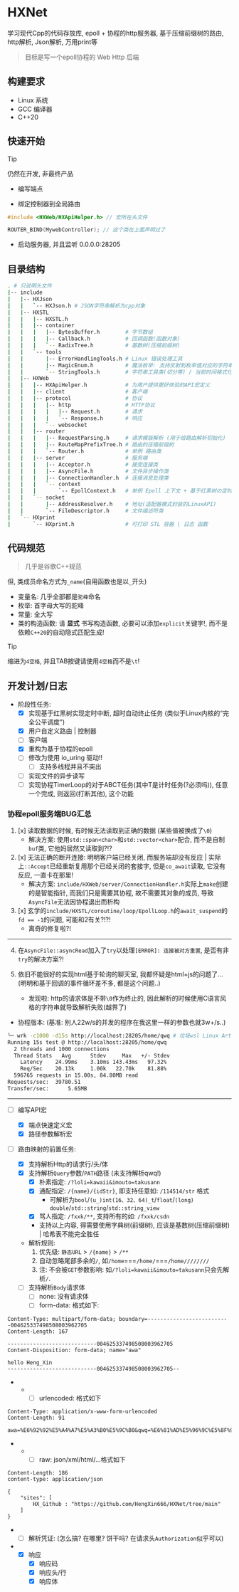 # HXNet
学习现代Cpp的代码存放库, epoll + 协程的http服务器, 基于压缩前缀树的路由, http解析, Json解析, 万用print等

> 目标是写一个epoll协程的 Web Http 后端

## 构建要求

- Linux 系统
- GCC 编译器
- C++20

## 快速开始
> [!TIP]
> 仍然在开发, 非最终产品

- 编写端点


- 绑定控制器到全局路由
```cpp
#include <HXWeb/HXApiHelper.h> // 宏所在头文件

ROUTER_BIND(MywebController); // 这个类在上面声明过了
```

- 启动服务器, 并且监听 0.0.0.0:28205

## 目录结构

```sh
. # 只说明头文件
|-- include
|   |-- HXJson
|   |   `-- HXJson.h # JSON字符串解析为cpp对象
|   |-- HXSTL
|   |   |-- HXSTL.h
|   |   |-- container
|   |   |   |-- BytesBuffer.h        # 字节数组
|   |   |   |-- Callback.h           # 回调函数(函数对象)
|   |   |   `-- RadixTree.h          # 基数树(压缩前缀树)
|   |   `-- tools
|   |       |-- ErrorHandlingTools.h # Linux 错误处理工具
|   |       |-- MagicEnum.h          # 魔法枚举: 支持反射到枚举值对应的字符串, 和通过字符串得到枚举值
|   |       `-- StringTools.h        # 字符串工具类(切分等) / 当前时间格式化到字符串工具类
|   |-- HXWeb
|   |   |-- HXApiHelper.h            # 为用户提供更好体验的API宏定义
|   |   |-- client                   # 客户端
|   |   |-- protocol                 # 协议
|   |   |   |-- http                 # HTTP协议
|   |   |   |   |-- Request.h        # 请求
|   |   |   |   `-- Response.h       # 响应
|   |   |   `-- websocket
|   |   |-- router
|   |   |   |-- RequestParsing.h     # 请求模版解析 (用于给路由解析初始化)
|   |   |   |-- RouteMapPrefixTree.h # 路由的压缩前缀树
|   |   |   `-- Router.h             # 单例 路由类
|   |   |-- server                   # 服务端
|   |   |   |-- Acceptor.h           # 接受连接类
|   |   |   |-- AsyncFile.h          # 文件异步操作类
|   |   |   |-- ConnectionHandler.h  # 连接消息处理类
|   |   |   `-- context
|   |   |       `-- EpollContext.h   # 单例 Epoll 上下文 + 基于红黑树の定时器
|   |   `-- socket
|   |       |-- AddressResolver.h    # 地址(适配器模式封装的LinuxAPI)
|   |       `-- FileDescriptor.h     # 文件描述符类
|   `-- HXprint
|       `-- HXprint.h                # 可打印 STL 容器 | 日志 函数
```

## 代码规范
> 几乎是谷歌C++规范

但, 类成员命名方式为`_name`(自用函数也是以`_`开头)

- 变量名: 几乎全部都是`驼峰`命名
- 枚举: 首字母大写的驼峰
- 常量: 全大写
- 类的构造函数: 请 **显式** 书写构造函数, 必要可以添加`explicit`关键字!, 而不是依赖`C++20`的自动隐式匹配生成!

> [!TIP]
> 缩进为`4空格`, 并且TAB按键请使用`4空格`而不是`\t`!

## 开发计划/日志

- 阶段性任务:
    - [x] 实现基于红黑树实现定时中断, 超时自动终止任务 (类似于Linux内核的“完全公平调度”)
    - [x] 用户自定义路由 | 控制器
    - [ ] 客户端
    - [x] 重构为基于协程的epoll
    - [ ] 修改为使用 io_uring 驱动!!
        - [ ] 支持多线程并且不突出
    - [ ] 实现文件的异步读写
    - [ ] 实现协程TimerLoop的对于ABCT任务(其中T是计时任务(?必须吗)), 任意一个完成, 则返回(打断其他), 这个功能

### 协程epoll服务端BUG汇总
1. [x] 读取数据的时候, 有时候无法读取到正确的数据 (某些值被换成了`\0`)
    - 解决方案: 使用`std::span<char>`和`std::vector<char>`配合, 而不是自制`buf`类, 它他妈居然又读取到?!?
2. [x] 无法正确的断开连接: 明明客户端已经关闭, 而服务端却没有反应 | 实际上`::Accept`已经重新复用那个已经关闭的套接字, 但是`co_await`读取, 它没有反应, 一直卡在那里!
    - 解决方案: `include/HXWeb/server/ConnectionHandler.h`实际上`make`创建的是智能指针, 而我们只是需要其协程, 故不需要其对象的成员, 导致`AsyncFile`无法因协程退出而析构
3. [x] 玄学的`include/HXSTL/coroutine/loop/EpollLoop.h`的`await_suspend`的`fd == -1`的问题, 可能和2有关?!?!
    - 离奇的修复啦?!
---
4. 在`AsyncFile::asyncRead`加入了`try`以处理`[ERROR]: 连接被对方重置`, 是否有非`try`的解决方案?!

5. 依旧不能很好的实现html基于轮询的聊天室, 我都怀疑是html+js的问题了...(明明和基于回调的事件循环差不多, 都是这个问题..)
    - 发现啦: http的请求体是不带`\0`作为终止的, 因此解析的时候使用C语言风格的字符串就导致解析失败(越界了)

- 协程版本: (基准: 别人22w/s的并发的程序在我这里一样的参数也就3w+/s..)

```sh
╰─ wrk -c1000 -d15s http://localhost:28205/home/qwq # 垃圾wsl Linux Arth (不知道哪里限制了, cpu似乎没有跑满?)
Running 15s test @ http://localhost:28205/home/qwq
  2 threads and 1000 connections
  Thread Stats   Avg      Stdev     Max   +/- Stdev
    Latency    24.99ms    3.10ms 143.43ms   97.32%
    Req/Sec    20.13k     1.00k   22.70k    81.88%
  596765 requests in 15.00s, 84.80MB read
Requests/sec:  39780.51
Transfer/sec:      5.65MB
```

---
- [ ] 编写API宏
    - [x] 端点快速定义宏
    - [x] 路径参数解析宏

- [ ] 路由映射的前置任务:
    - [x] 支持解析Http的请求行/头/体
    - [x] 支持解析`Query`参数/`PATH`路径 (未支持解析qwq!)
        - [x] 朴素指定: `/?loli=kawaii&imouto=takusann`
        - [x] 通配指定: `/{name}/{idStr}`, 即支持任意如: `/114514/str` 格式
            - 可解析为`bool`/`(u_)int(16、32、64)_t`/`float`/`(long) double`/`std::string`/`std::string_view`
        - [x] 骂人指定: `/fxxk/**`, 支持所有的如: `/fxxk/csdn`
        - 支持以上内容, 得需要使用字典树(前缀树), 应该是基数树(压缩前缀树) | 哈希表不能完全胜任

    - 解析规则: 
        1. 优先级: `静态URL` > `/{name}` > `/**`
        2. 自动忽略尾部多余的`/`, 如`/home`===`/home/`===`/home////////`
        3. 注: 不会被`GET`参数影响: 如`/?loli=kawaii&imouto=takusann`只会先解析`/`.

    - [ ] 支持解析`Body`请求体
        - [ ] none: 没有请求体
        - [ ] form-data: 格式如下:
```http
Content-Type: multipart/form-data; boundary=--------------------------004625337498508003962705
Content-Length: 167

----------------------------004625337498508003962705
Content-Disposition: form-data; name="awa"

hello Heng_Xin
----------------------------004625337498508003962705--
```
-   -   - [ ] urlencoded: 格式如下
```http
Content-Type: application/x-www-form-urlencoded
Content-Length: 91

awa=%E6%92%92%E5%A4%A7%E5%A3%B0%E5%9C%B0&qwq=%E6%81%AD%E5%96%9C%E5%8F%91%E8%B4%A2&0.0=hello
```
-   -   - [ ] raw: json/xml/html/...格式如下
```http
Content-Length: 186
content-type: application/json

{
    "sites": [
        HX_Github : "https://github.com/HengXin666/HXNet/tree/main"
    ]
}
```
-   - [ ] 解析凭证: (怎么搞? 在哪里? 饼干吗? 在请求头`Authorization`似乎可以)

-   - [x] 响应
        - [x] 响应码
        - [x] 响应头/行
        - [x] 响应体